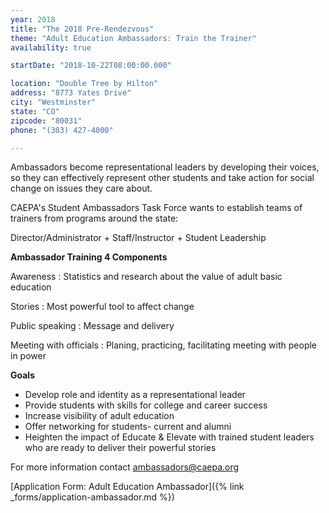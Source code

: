```yaml
---
year: 2018
title: "The 2018 Pre-Rendezvous"
theme: "Adult Education Ambassadors: Train the Trainer"
availability: true

startDate: "2018-10-22T08:00:00.000"

location: "Double Tree by Hilton"
address: "8773 Yates Drive"
city: "Westminster"
state: "CO"
zipcode: "80031"
phone: "(303) 427-4000"

---
```

Ambassadors become representational leaders by developing their voices, so they can effectively represent other students and take action for social change on issues they care about.

CAEPA's Student Ambassadors Task Force wants to establish teams of trainers from programs around the state:

Director/Administrator + Staff/Instructor + Student Leadership

**Ambassador Training 4 Components**

Awareness
: Statistics and research about the value of adult basic education

Stories
: Most powerful tool to affect change

Public speaking
: Message and delivery

Meeting with officials
: Planing, practicing, facilitating meeting with people in power

**Goals**

* Develop role and identity as a representational leader
* Provide students with skills for college and career success
* Increase visibility of adult education
* Offer networking for students- current and alumni
* Heighten the impact of Educate & Elevate with trained student leaders who are ready to deliver their powerful stories

For more information contact <ambassadors@caepa.org>

[Application Form: Adult Education Ambassador]({% link _forms/application-ambassador.md %})
